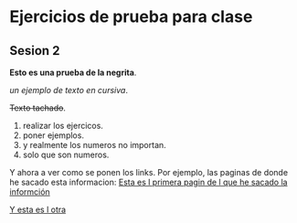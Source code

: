 # Ejercicios de prueba para clase

## Sesion 2

**Esto es una prueba de la negrita**.

_un ejemplo de texto en cursiva_.

~~Texto tachado~~.

1. realizar los ejercicos.
2. poner ejemplos.
1. y realmente los numeros no importan.
3. solo que son numeros.

Y ahora a ver como se ponen los links. Por ejemplo, las paginas de donde he sacado esta informacion:
[Esta es l primera pagin de l que he sacado la informción](https://github.com/adam-p/markdown-here/wiki/Markdown-Cheatsheet)

[Y esta es l otra](https://docs.github.com/es/get-started/writing-on-github/getting-started-with-writing-and-formatting-on-github/basic-writing-and-formatting-syntax)

